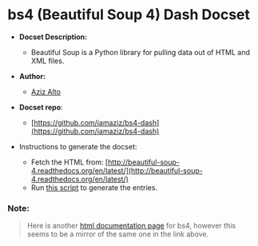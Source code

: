 bs4 (Beautiful Soup 4) Dash Docset
=======================

- __Docset Description:__
    - Beautiful Soup is a Python library for pulling data out of HTML and XML files.

- __Author:__
    - [Aziz Alto](https://github.com/iamaziz)

- __Docset repo__:
    - [https://github.com/iamaziz/bs4-dash](https://github.com/iamaziz/bs4-dash)

- Instructions to generate the docset:
    - Fetch the HTML from: [http://beautiful-soup-4.readthedocs.org/en/latest/](http://beautiful-soup-4.readthedocs.org/en/latest/)
    - Run [this script](https://github.com/iamaziz/bs4-dash/blob/master/bs4-to-dash.py) to generate the entries.


### Note:
>Here is another [html documentation page](http://www.crummy.com/software/BeautifulSoup/bs4/doc/) for bs4, however this seems to be a mirror of the same one in the link above.